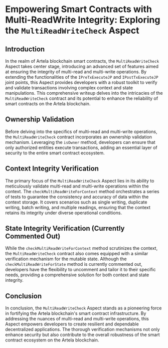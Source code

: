 # Empowering Smart Contracts with Multi-ReadWrite Integrity: Exploring the `MultiReadWriteCheck` Aspect

## Introduction

In the realm of Artela blockchain smart contracts, the `MultiReadWriteCheck` Aspect takes center stage, introducing an advanced set of features aimed at ensuring the integrity of multi-read and multi-write operations. By extending the functionalities of the `IPreTxExecuteJP` and `IPostTxExecuteJP` joint points, this Aspect provides developers with a robust toolkit to verify and validate transactions involving complex context and state manipulations. This comprehensive writeup delves into the intricacies of the `MultiReadWriteCheck` contract and its potential to enhance the reliability of smart contracts on the Artela blockchain.

## Ownership Validation

Before delving into the specifics of multi-read and multi-write operations, the `MultiReadWriteCheck` contract incorporates an ownership validation mechanism. Leveraging the `isOwner` method, developers can ensure that only authorized entities execute transactions, adding an essential layer of security to the entire smart contract ecosystem.

## Context Integrity Verification

The primary focus of the `MultiReadWriteCheck` Aspect lies in its ability to meticulously validate multi-read and multi-write operations within the context. The `checkMultiReadWriteForContext` method orchestrates a series of tests to guarantee the consistency and accuracy of data within the context storage. It covers scenarios such as single writing, duplicate writing, batch writing, and multiple readings, ensuring that the context retains its integrity under diverse operational conditions.

## State Integrity Verification (Currently Commented Out)

While the `checkMultiReadWriteForContext` method scrutinizes the context, the `MultiReadWriteCheck` contract also comes equipped with a similar verification mechanism for the mutable state. Although the `checkMultiReadWriteForState` method is currently commented out, developers have the flexibility to uncomment and tailor it to their specific needs, providing a comprehensive solution for both context and state integrity.

## Conclusion

In conclusion, the `MultiReadWriteCheck` Aspect stands as a pioneering force in fortifying the Artela blockchain's smart contract infrastructure. By addressing the nuances of multi-read and multi-write operations, this Aspect empowers developers to create resilient and dependable decentralized applications. The thorough verification mechanisms not only enhance security but also contribute to the overall robustness of the smart contract ecosystem on the Artela blockchain.
